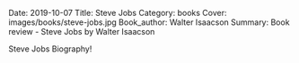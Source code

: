 Date: 2019-10-07
Title: Steve Jobs
Category: books
Cover: images/books/steve-jobs.jpg
Book_author: Walter Isaacson
Summary: Book review - Steve Jobs by Walter Isaacson

Steve Jobs Biography!